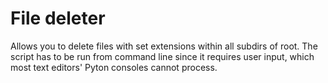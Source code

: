 # File deleter
Allows you to delete files with set extensions within all subdirs of root. The script has to be run from command line since it requires user input, which most text editors' Pyton consoles cannot process. 

